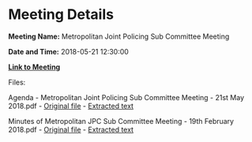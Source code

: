 # Meeting Details

**Meeting Name:** Metropolitan Joint Policing Sub Committee Meeting

**Date and Time:** 2018-05-21 12:30:00

**[Link to Meeting](https://www.limerick.ie/council/whats-on/metropolitan-joint-policing-sub-committee-meeting)**

Files: 

Agenda - Metropolitan Joint Policing Sub Committee Meeting - 21st May 2018.pdf - [Original file](https://www.limerick.ie/sites/default/files/media/documents/2018-05/met%20jpc%20agenda.pdf) - [Extracted text](./Agenda%20-%C2%A0Metropolitan%20Joint%20Policing%20Sub%20Committee%20Meeting%20-%2021st%C2%A0May%202018.md)

Minutes of Metropolitan JPC Sub Committee Meeting - 19th February 2018.pdf - [Original file](https://www.limerick.ie/sites/default/files/media/documents/2018-05/Minutes%20of%20meeting%20Metropolitan%20JPC%20Feb%202018.pdf) - [Extracted text](./Minutes%20of%20Metropolitan%20JPC%20Sub%20Committee%20Meeting%20-%2019th%20February%202018.md)

